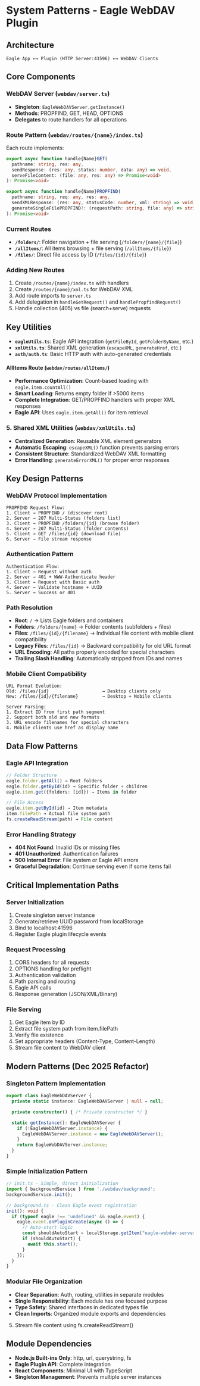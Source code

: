 # System Patterns - Eagle WebDAV Plugin

## Architecture
```
Eagle App ←→ Plugin (HTTP Server:41596) ←→ WebDAV Clients
```

## Core Components

### WebDAV Server (`webdav/server.ts`)
- **Singleton**: `EagleWebDAVServer.getInstance()`
- **Methods**: PROPFIND, GET, HEAD, OPTIONS
- **Delegates** to route handlers for all operations

### Route Pattern (`webdav/routes/{name}/index.ts`)
Each route implements:
```typescript
export async function handle{Name}GET(
  pathname: string, res: any,
  sendResponse: (res: any, status: number, data: any) => void,
  serveFileContent: (file: any, res: any) => Promise<void>
): Promise<void>

export async function handle{Name}PROPFIND(
  pathname: string, req: any, res: any,
  sendXMLResponse: (res: any, statusCode: number, xml: string) => void,
  generateSingleFilePROPFIND?: (requestPath: string, file: any) => string
): Promise<void>
```

### Current Routes
- **`/folders/`**: Folder navigation + file serving (`/folders/{name}/{file}`)
- **`/allItems/`**: All items browsing + file serving (`/allItems/{file}`)  
- **`/files/`**: Direct file access by ID (`/files/{id}/{file}`)

### Adding New Routes
1. Create `/routes/{name}/index.ts` with handlers
2. Create `/routes/{name}/xml.ts` for WebDAV XML
3. Add route imports to `server.ts`
4. Add delegation in `handleGetRequest()` and `handlePropfindRequest()`
5. Handle collection (405) vs file (search+serve) requests

## Key Utilities
- **`eagleUtils.ts`**: Eagle API integration (`getFileById`, `getFolderByName`, etc.)
- **`xmlUtils.ts`**: Shared XML generation (`escapeXML`, `generateHref`, etc.)
- **`auth/auth.ts`**: Basic HTTP auth with auto-generated credentials

#### AllItems Route (`webdav/routes/allItems/`)
- **Performance Optimization**: Count-based loading with `eagle.item.countAll()`
- **Smart Loading**: Returns empty folder if >5000 items
- **Complete Integration**: GET/PROPFIND handlers with proper XML responses
- **Eagle API**: Uses `eagle.item.getAll()` for item retrieval

### 5. Shared XML Utilities (`webdav/xmlUtils.ts`)
- **Centralized Generation**: Reusable XML element generators
- **Automatic Escaping**: `escapeXML()` function prevents parsing errors
- **Consistent Structure**: Standardized WebDAV XML formatting
- **Error Handling**: `generateErrorXML()` for proper error responses

## Key Design Patterns

### WebDAV Protocol Implementation
```
PROPFIND Request Flow:
1. Client → PROPFIND / (discover root)
2. Server → 207 Multi-Status (folders list)
3. Client → PROPFIND /folders/{id} (browse folder)
4. Server → 207 Multi-Status (folder contents)
5. Client → GET /files/{id} (download file)
6. Server → File stream response
```

### Authentication Pattern
```
Authentication Flow:
1. Client → Request without auth
2. Server → 401 + WWW-Authenticate header
3. Client → Request with Basic auth
4. Server → Validate hostname + UUID
5. Server → Success or 401
```

### Path Resolution
- **Root**: `/` → Lists Eagle folders and containers
- **Folders**: `/folders/{name}` → Folder contents (subfolders + files)
- **Files**: `/files/{id}/{filename}` → Individual file content with mobile client compatibility
- **Legacy Files**: `/files/{id}` → Backward compatibility for old URL format
- **URL Encoding**: All paths properly encoded for special characters
- **Trailing Slash Handling**: Automatically stripped from IDs and names

### Mobile Client Compatibility
```
URL Format Evolution:
Old: /files/{id}                    → Desktop clients only
New: /files/{id}/{filename}         → Desktop + Mobile clients

Server Parsing:
1. Extract ID from first path segment
2. Support both old and new formats
3. URL encode filenames for special characters
4. Mobile clients use href as display name
```

## Data Flow Patterns

### Eagle API Integration
```typescript
// Folder Structure
eagle.folder.getAll() → Root folders
eagle.folder.getById(id) → Specific folder + children
eagle.item.get({folders: [id]}) → Items in folder

// File Access
eagle.item.getById(id) → Item metadata
item.filePath → Actual file system path
fs.createReadStream(path) → File content
```

### Error Handling Strategy
- **404 Not Found**: Invalid IDs or missing files
- **401 Unauthorized**: Authentication failures
- **500 Internal Error**: File system or Eagle API errors
- **Graceful Degradation**: Continue serving even if some items fail

## Critical Implementation Paths

### Server Initialization
1. Create singleton server instance
2. Generate/retrieve UUID password from localStorage
3. Bind to localhost:41596
4. Register Eagle plugin lifecycle events

### Request Processing
1. CORS headers for all requests
2. OPTIONS handling for preflight
3. Authentication validation
4. Path parsing and routing
5. Eagle API calls
6. Response generation (JSON/XML/Binary)

### File Serving
1. Get Eagle item by ID
2. Extract file system path from item.filePath
3. Verify file existence
4. Set appropriate headers (Content-Type, Content-Length)
5. Stream file content to WebDAV client

## Modern Patterns (Dec 2025 Refactor)

### Singleton Pattern Implementation
```typescript
export class EagleWebDAVServer {
  private static instance: EagleWebDAVServer | null = null;

  private constructor() { /* Private constructor */ }

  static getInstance(): EagleWebDAVServer {
    if (!EagleWebDAVServer.instance) {
      EagleWebDAVServer.instance = new EagleWebDAVServer();
    }
    return EagleWebDAVServer.instance;
  }
}
```

### Simple Initialization Pattern
```typescript
// init.ts - Simple, direct initialization
import { backgroundService } from './webdav/background';
backgroundService.init();

// background.ts - Clean Eagle event registration
init(): void {
  if (typeof eagle !== 'undefined' && eagle.event) {
    eagle.event.onPluginCreate(async () => {
      // Auto-start logic
      const shouldAutoStart = localStorage.getItem("eagle-webdav-server-state") !== "stopped";
      if (shouldAutoStart) {
        await this.start();
      }
    });
  }
}
```

### Modular File Organization
- **Clear Separation**: Auth, routing, utilities in separate modules
- **Single Responsibility**: Each module has one focused purpose
- **Type Safety**: Shared interfaces in dedicated types file
- **Clean Imports**: Organized module exports and dependencies
5. Stream file content using fs.createReadStream()

## Module Dependencies
- **Node.js Built-ins Only**: http, url, querystring, fs
- **Eagle Plugin API**: Complete integration
- **React Components**: Minimal UI with TypeScript
- **Singleton Management**: Prevents multiple server instances